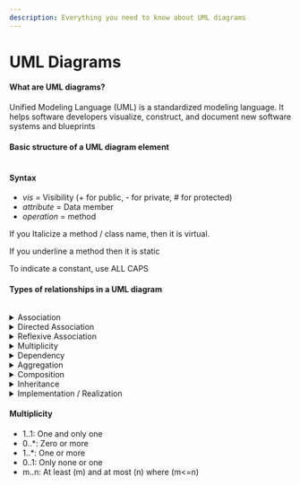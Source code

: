 ```yaml
---
description: Everything you need to know about UML diagrams
---
```


# UML Diagrams

#### What are UML diagrams?

Unified Modeling Language (UML) is a standardized modeling language. It helps software developers visualize, construct, and document new software systems and blueprints

#### Basic structure of a UML diagram element

<figure><img src="https://i.imgur.com/jklTbSL.png" alt=""><figcaption></figcaption></figure>

#### Syntax

* _vis_ = Visibility (+ for public, - for private, # for protected)
* _attribute_ = Data member
* _operation_ = method

If you Italicize a method / class name, then it is virtual.

If you underline a method then it is static

To indicate a constant, use ALL CAPS

#### Types of relationships in a UML diagram

<figure><img src="https://i.imgur.com/JhPCY8c.png" alt=""><figcaption></figcaption></figure>

<details>

<summary>Association</summary>

If two classes in a model need to communicate with each other, there must be a link between them, and that can be represented by an association

</details>

<details>

<summary>Directed Association</summary>

Association can be represented by a line between these classes **with an arrow indicating the navigation direction**. In case an arrow is on both sides, the association is known as a bidirectional association

</details>

<details>

<summary>Reflexive Association</summary>

Links can exist between instances of the same class, for example, between nodes in a ring network or authors of a book. Associations that have the same class at both ends are known as reflexive associations

</details>

<details>

<summary>Multiplicity</summary>

Multiplicity can be set for attributes, operations, and associations in a UML class diagram. The multiplicity is an indication of how many objects may participate in the given relationship or the allowable number of instances of the element

</details>

<details>

<summary>Dependency</summary>

In UML, a dependency relationship is a relationship in which one element, the client, uses or depends on another element, the supplier. You can use dependency relationships to indicate that a change to the supplier might require a change to the client.

You can also use a dependency relationship to represent precedence, where one model element must precede another

</details>

<details>

<summary>Aggregation</summary>

**Aggregation** implies a relationship where the child can exist independently of the parent. Example: Class (parent) and Student (child). Delete the Class and the Students still exist

</details>

<details>

<summary>Composition</summary>

**Composition** implies a relationship where the child cannot exist independent of the parent. Example: House (parent) and Room (child). Rooms don't exist separate to a House

</details>

<details>

<summary>Inheritance</summary>

_Inheritance_, refers to the ability of one class (child class) to _inherit_ the identical functionality of another class (super class), and then add new functionality of its own

</details>

<details>

<summary>Implementation / Realization</summary>

A realization relationship is a relationship between two model elements, in which one model element (the client) realizes the behavior that the other model element (the supplier) specifies. Several clients can realize the behavior of a single supplier

</details>

#### Multiplicity

* 1..1: One and only one
* 0..\*: Zero or more
* 1..\*: One or more
* 0..1: Only none or one
* m..n: At least (m) and at most (n) where (m<=n)


